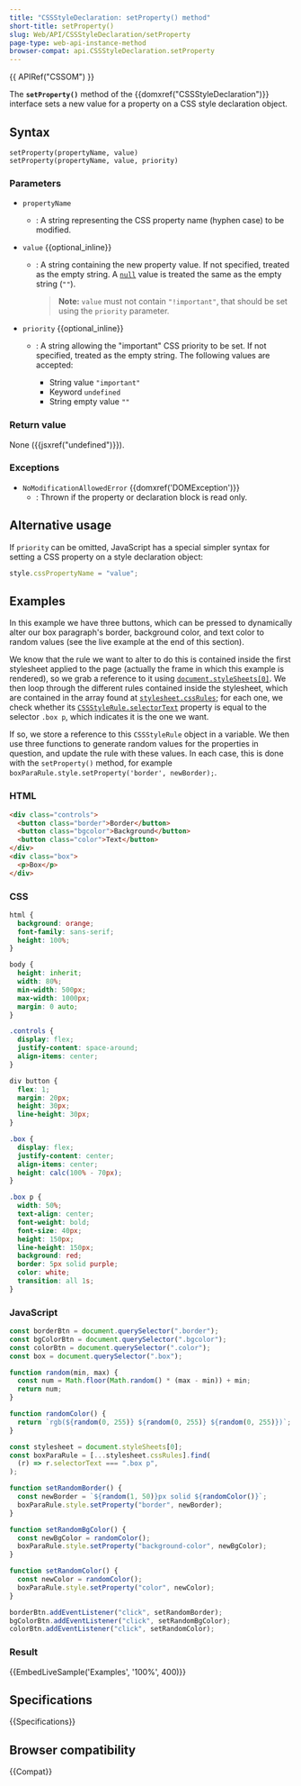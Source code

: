 ```yaml
---
title: "CSSStyleDeclaration: setProperty() method"
short-title: setProperty()
slug: Web/API/CSSStyleDeclaration/setProperty
page-type: web-api-instance-method
browser-compat: api.CSSStyleDeclaration.setProperty
---
```


{{ APIRef("CSSOM") }}

The **`setProperty()`** method of the {{domxref("CSSStyleDeclaration")}} interface sets a new value for a property on a CSS style declaration object.

## Syntax

```js-nolint
setProperty(propertyName, value)
setProperty(propertyName, value, priority)
```

### Parameters

- `propertyName`
  - : A string representing the CSS property name (hyphen case) to be modified.
- `value` {{optional_inline}}

  - : A string containing the new property value. If not specified, treated as the empty string.
    A [`null`](/en-US/docs/Web/JavaScript/Reference/Operators/null) value is treated the same as the empty string (`""`).

    > **Note:** `value` must not contain `"!important"`, that should be set using the `priority` parameter.

- `priority` {{optional_inline}}

  - : A string allowing the "important" CSS priority to be set.
    If not specified, treated as the empty string.
    The following values are accepted:

    - String value `"important"`
    - Keyword `undefined`
    - String empty value `""`

### Return value

None ({{jsxref("undefined")}}).

### Exceptions

- `NoModificationAllowedError` {{domxref('DOMException')}}
  - : Thrown if the property or declaration block is read only.

## Alternative usage

If `priority` can be omitted, JavaScript has a special simpler syntax for setting a CSS property on a style declaration object:

```js
style.cssPropertyName = "value";
```

## Examples

In this example we have three buttons, which can be pressed to dynamically alter our box paragraph's border, background color, and text color to random values (see the live example at the end of this section).

We know that the rule we want to alter to do this is contained inside the first stylesheet applied to the page (actually the frame in which this example is rendered), so we grab a reference to it using [`document.styleSheets[0]`](/en-US/docs/Web/API/Document/styleSheets).
We then loop through the different rules contained inside the stylesheet, which are contained in the array found at [`stylesheet.cssRules`](/en-US/docs/Web/API/CSSStyleSheet/cssRules);
for each one, we check whether its [`CSSStyleRule.selectorText`](/en-US/docs/Web/API/CSSStyleRule/selectorText) property is equal to the selector `.box p`, which indicates it is the one we want.

If so, we store a reference to this `CSSStyleRule` object in a variable.
We then use three functions to generate random values for the properties in question, and update the rule with these values.
In each case, this is done with the `setProperty()` method, for example `boxParaRule.style.setProperty('border', newBorder);`.

### HTML

```html
<div class="controls">
  <button class="border">Border</button>
  <button class="bgcolor">Background</button>
  <button class="color">Text</button>
</div>
<div class="box">
  <p>Box</p>
</div>
```

### CSS

```css
html {
  background: orange;
  font-family: sans-serif;
  height: 100%;
}

body {
  height: inherit;
  width: 80%;
  min-width: 500px;
  max-width: 1000px;
  margin: 0 auto;
}

.controls {
  display: flex;
  justify-content: space-around;
  align-items: center;
}

div button {
  flex: 1;
  margin: 20px;
  height: 30px;
  line-height: 30px;
}

.box {
  display: flex;
  justify-content: center;
  align-items: center;
  height: calc(100% - 70px);
}

.box p {
  width: 50%;
  text-align: center;
  font-weight: bold;
  font-size: 40px;
  height: 150px;
  line-height: 150px;
  background: red;
  border: 5px solid purple;
  color: white;
  transition: all 1s;
}
```

### JavaScript

```js
const borderBtn = document.querySelector(".border");
const bgColorBtn = document.querySelector(".bgcolor");
const colorBtn = document.querySelector(".color");
const box = document.querySelector(".box");

function random(min, max) {
  const num = Math.floor(Math.random() * (max - min)) + min;
  return num;
}

function randomColor() {
  return `rgb(${random(0, 255)} ${random(0, 255)} ${random(0, 255)})`;
}

const stylesheet = document.styleSheets[0];
const boxParaRule = [...stylesheet.cssRules].find(
  (r) => r.selectorText === ".box p",
);

function setRandomBorder() {
  const newBorder = `${random(1, 50)}px solid ${randomColor()}`;
  boxParaRule.style.setProperty("border", newBorder);
}

function setRandomBgColor() {
  const newBgColor = randomColor();
  boxParaRule.style.setProperty("background-color", newBgColor);
}

function setRandomColor() {
  const newColor = randomColor();
  boxParaRule.style.setProperty("color", newColor);
}

borderBtn.addEventListener("click", setRandomBorder);
bgColorBtn.addEventListener("click", setRandomBgColor);
colorBtn.addEventListener("click", setRandomColor);
```

### Result

{{EmbedLiveSample('Examples', '100%', 400)}}

## Specifications

{{Specifications}}

## Browser compatibility

{{Compat}}
